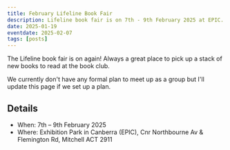 ```yaml
---
title: February Lifeline Book Fair
description: Lifeline book fair is on 7th - 9th February 2025 at EPIC. 
date: 2025-01-19
eventdate: 2025-02-07
tags: [posts]
---
```


The Lifeline book fair is on again! Always a great place to pick up a stack of new books to read at the book club. 

We currently don't have any formal plan to meet up as a group but I'll update this page if we set up a plan.

## Details

- When: 7th – 9th February 2025
- Where: Exhibition Park in Canberra (EPIC), Cnr Northbourne Av & Flemington Rd, Mitchell ACT 2911
